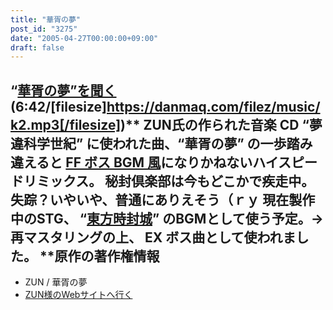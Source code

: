 ```yaml
---
title: "華胥の夢"
post_id: "3275"
date: "2005-04-27T00:00:00+09:00"
draft: false
---
```



## “[華胥の夢”を聞く](/filez/music/k2.mp3) (6:42/[filesize]https://danmaq.com/filez/music/k2.mp3[/filesize])** ZUN氏の作られた音楽 CD “夢違科学世紀” に使われた曲、“華胥の夢” の一歩踏み違えると [FF ボス BGM 風](/filez/music/outtake/k2.mp3)になりかねないハイスピードリミックス。 秘封倶楽部は今もどこかで疾走中。失踪？いやいや、普通にありえそう（ｒｙ  現在製作中のSTG、 “[東方時封城](/!/thA/)” のBGMとして使う予定。→ 再マスタリングの上、 EX ボス曲として使われました。 **原作の著作権情報

  * ZUN / 華胥の夢
  * [ZUN様のWebサイトへ行く](http://www16.big.or.jp/%7Ezun/)
